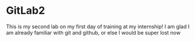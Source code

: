 # GitLab2
This is my second lab on my first day of training at my internship!
I am glad I am already familiar with git and github, or else I would be super lost now
